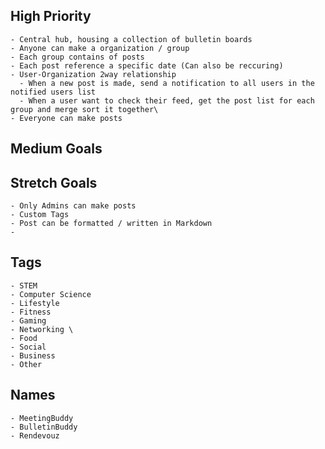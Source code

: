 ## High Priority

    - Central hub, housing a collection of bulletin boards
    - Anyone can make a organization / group
    - Each group contains of posts
    - Each post reference a specific date (Can also be reccuring)
    - User-Organization 2way relationship
      - When a new post is made, send a notification to all users in the notified users list
      - When a user want to check their feed, get the post list for each group and merge sort it together\
    - Everyone can make posts

## Medium Goals

## Stretch Goals

    - Only Admins can make posts
    - Custom Tags
    - Post can be formatted / written in Markdown
    -

## Tags

    - STEM
    - Computer Science
    - Lifestyle
    - Fitness
    - Gaming
    - Networking \
    - Food
    - Social
    - Business
    - Other

## Names

    - MeetingBuddy
    - BulletinBuddy
    - Rendevouz
